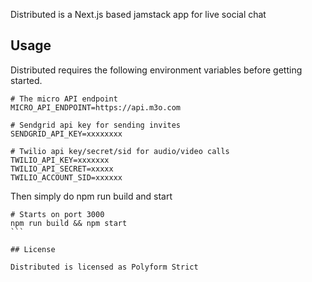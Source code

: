 Distributed is a Next.js based jamstack app for live social chat

## Usage

Distributed requires the following environment variables before getting started.

```
# The micro API endpoint
MICRO_API_ENDPOINT=https://api.m3o.com

# Sendgrid api key for sending invites
SENDGRID_API_KEY=xxxxxxxx

# Twilio api key/secret/sid for audio/video calls
TWILIO_API_KEY=xxxxxxx
TWILIO_API_SECRET=xxxxx
TWILIO_ACCOUNT_SID=xxxxxx
```

Then simply do npm run build and start

````
# Starts on port 3000
npm run build && npm start
```

## License

Distributed is licensed as Polyform Strict
